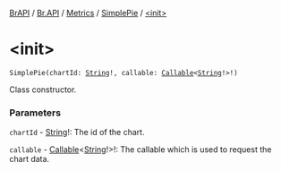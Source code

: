 [BrAPI](../../../index.md) / [Br.API](../../index.md) / [Metrics](../index.md) / [SimplePie](index.md) / [&lt;init&gt;](./-init-.md)

# &lt;init&gt;

`SimplePie(chartId: `[`String`](https://kotlinlang.org/api/latest/jvm/stdlib/kotlin/-string/index.html)`!, callable: `[`Callable`](https://docs.oracle.com/javase/8/docs/api/java/util/concurrent/Callable.html)`<`[`String`](https://kotlinlang.org/api/latest/jvm/stdlib/kotlin/-string/index.html)`!>!)`

Class constructor.

### Parameters

`chartId` - [String](https://kotlinlang.org/api/latest/jvm/stdlib/kotlin/-string/index.html)!: The id of the chart.

`callable` - [Callable](https://docs.oracle.com/javase/8/docs/api/java/util/concurrent/Callable.html)&lt;[String](https://kotlinlang.org/api/latest/jvm/stdlib/kotlin/-string/index.html)!&gt;!: The callable which is used to request the chart data.